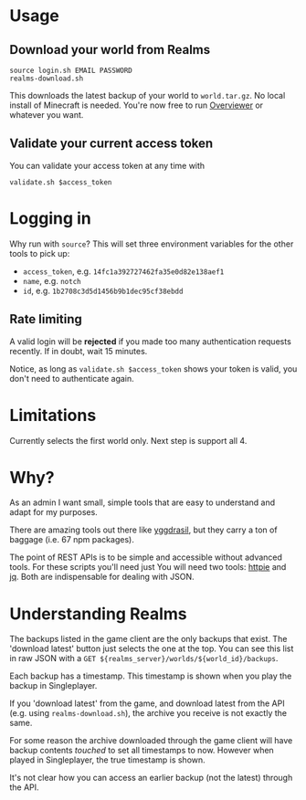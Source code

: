 # Usage

## Download your world from Realms

```
source login.sh EMAIL PASSWORD
realms-download.sh
```

This downloads the latest backup of your world to `world.tar.gz`. No local install of Minecraft is needed. You're now free to run [Overviewer](https://overviewer.org/) or whatever you want.

## Validate your current access token

You can validate your access token at any time with
```
validate.sh $access_token
```

# Logging in

Why run with `source`? This will set three environment variables for the other tools to pick up:
- `access_token`, e.g. `14fc1a392727462fa35e0d82e138aef1`
- `name`, e.g. `notch`
- `id`, e.g. `1b2708c3d5d1456b9b1dec95cf38ebdd`

## Rate limiting

A valid login will be **rejected** if you made too many authentication requests recently. If in doubt, wait 15 minutes.

Notice, as long as `validate.sh $access_token` shows your token is valid, you don't need to authenticate again.

# Limitations

Currently selects the first world only. Next step is support all 4.

# Why?

As an admin I want small, simple tools that are easy to understand and adapt for my purposes.

There are amazing tools out there like [yggdrasil](https://github.com/zekesonxx/node-yggdrasil), but they carry a ton of baggage (i.e. 67 npm packages).

The point of REST APIs is to be simple and accessible without advanced tools. For these scripts you'll need just
You will need two tools: [httpie](https://httpie.org/) and [jq](https://stedolan.github.io/jq/). Both are indispensable for dealing with JSON.

# Understanding Realms

The backups listed in the game client are the only backups that exist. The 'download latest' button just selects the one at the top.
You can see this list in raw JSON with a `GET ${realms_server}/worlds/${world_id}/backups`.

Each backup has a timestamp. This timestamp is shown when you play the backup in Singleplayer.

If you 'download latest' from the game, and download latest from the API (e.g. using `realms-download.sh`), the archive you receive is not exactly the same.

For some reason the archive downloaded through the game client will have backup contents *touched* to set all timestamps to now. However when played in Singleplayer, the true timestamp is shown.

It's not clear how you can access an earlier backup (not the latest) through the API.
